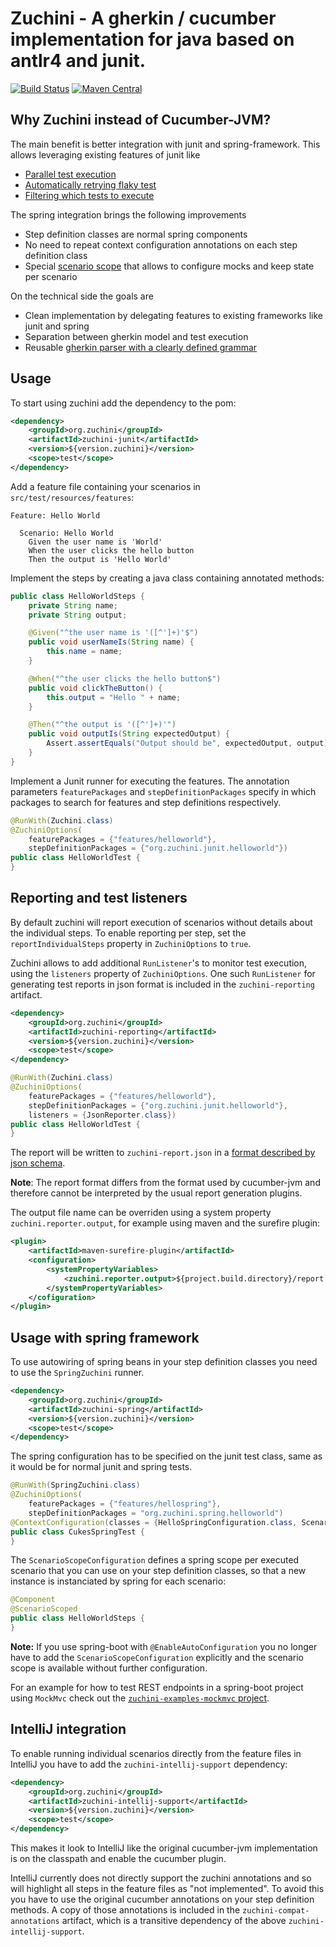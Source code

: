 # Zuchini - A gherkin / cucumber implementation for java based on antlr4 and junit.

[![Build Status](https://img.shields.io/travis/jhorstmann/zuchini.svg)](https://travis-ci.org/jhorstmann/zuchini)
[![Maven Central](https://img.shields.io/maven-central/v/org.zuchini/zuchini-junit.svg)](https://search.maven.org/#artifactdetails%7Corg.zuchini%7Czuchini-junit%7C0.2.0%7Cjar)

## Why Zuchini instead of Cucumber-JVM?

The main benefit is better integration with junit and spring-framework. This allows leveraging existing features of junit like

 - [Parallel test execution](zuchini-examples/zuchini-examples-parallel/pom.xml)
 - [Automatically retrying flaky test](zuchini-examples/zuchini-examples-flaky/pom.xml)
 - [Filtering which tests to execute](zuchini-examples/zuchini-examples-filtering/pom.xml)

The spring integration brings the following improvements

 - Step definition classes are normal spring components
 - No need to repeat context configuration annotations on each step definition class
 - Special [scenario scope](zuchini-spring/src/main/java/org/zuchini/spring/ScenarioScoped.java) that allows to configure mocks and keep state per scenario 

On the technical side the goals are

 - Clean implementation by delegating features to existing frameworks like junit and spring
 - Separation between gherkin model and test execution
 - Reusable [gherkin parser with a clearly defined grammar](zuchini-model/src/main/antlr4/org/zuchini/gherkin/antlr/Gherkin.g4)

## Usage

To start using zuchini add the dependency to the pom:

```xml
<dependency>
    <groupId>org.zuchini</groupId>
    <artifactId>zuchini-junit</artifactId>
    <version>${version.zuchini}</version>
    <scope>test</scope>
</dependency>
```

Add a feature file containing your scenarios in `src/test/resources/features`:

```gherkin
Feature: Hello World

  Scenario: Hello World
    Given the user name is 'World'
    When the user clicks the hello button
    Then the output is 'Hello World'
```

Implement the steps by creating a java class containing annotated methods:

```java
public class HelloWorldSteps {
    private String name;
    private String output;

    @Given("^the user name is '([^']+)'$")
    public void userNameIs(String name) {
        this.name = name;
    }

    @When("^the user clicks the hello button$")
    public void clickTheButton() {
        this.output = "Hello " + name;
    }

    @Then("^the output is '([^']+)'")
    public void outputIs(String expectedOutput) {
        Assert.assertEquals("Output should be", expectedOutput, output);
    }
}
```

Implement a Junit runner for executing the features. The annotation parameters `featurePackages` and `stepDefinitionPackages` specify in which packages to search for features and step definitions respectively.

```java
@RunWith(Zuchini.class)
@ZuchiniOptions(
    featurePackages = {"features/helloworld"},
    stepDefinitionPackages = {"org.zuchini.junit.helloworld"})
public class HelloWorldTest {
}
```

## Reporting and test listeners

By default zuchini will report execution of scenarios without details about the individual steps. To enable reporting per step, set the `reportIndividualSteps` property in `ZuchiniOptions` to `true`.

Zuchini allows to add additional `RunListener`'s to monitor test execution, using the `listeners` property of `ZuchiniOptions`. One such `RunListener` for generating test reports in json format is included in the `zuchini-reporting` artifact. 

```xml
<dependency>
    <groupId>org.zuchini</groupId>
    <artifactId>zuchini-reporting</artifactId>
    <version>${version.zuchini}</version>
    <scope>test</scope>
</dependency>
```

```java
@RunWith(Zuchini.class)
@ZuchiniOptions(
    featurePackages = {"features/helloworld"},
    stepDefinitionPackages = {"org.zuchini.junit.helloworld"},
    listeners = {JsonReporter.class})
public class HelloWorldTest {
}
```

The report will be written to `zuchini-report.json` in a [format described by json schema](zuchini-reporter/schema.json).

**Note**: The report format differs from the format used by cucumber-jvm and therefore cannot be interpreted by the usual report generation plugins.

The output file name can be overriden using a system property `zuchini.reporter.output`, for example using maven and the surefire plugin:

```xml
<plugin>
    <artifactId>maven-surefire-plugin</artifactId>
    <configuration>
        <systemPropertyVariables>
            <zuchini.reporter.output>${project.build.directory}/report.json</zuchini.reporter.output>
        </systemPropertyVariables>
    </cofiguration>
</plugin>
```

## Usage with spring framework

To use autowiring of spring beans in your step definition classes you need to use the `SpringZuchini` runner.

```xml
<dependency>
    <groupId>org.zuchini</groupId>
    <artifactId>zuchini-spring</artifactId>
    <version>${version.zuchini}</version>
    <scope>test</scope>
</dependency>
```

The spring configuration has to be specified on the junit test class, same as it would be for normal junit and spring tests.

```java
@RunWith(SpringZuchini.class)
@ZuchiniOptions(
    featurePackages = {"features/hellospring"},
    stepDefinitionPackages = "org.zuchini.spring.helloworld")
@ContextConfiguration(classes = {HelloSpringConfiguration.class, ScenarioScopeConfiguration.class})
public class CukesSpringTest {
}
```

The `ScenarioScopeConfiguration` defines a spring scope per executed scenario that you can use on your step definition classes, so that a new instance is instanciated by spring for each scenario:

```java
@Component
@ScenarioScoped
public class HelloWorldSteps {
}
```

**Note:** If you use spring-boot with `@EnableAutoConfiguration` you no longer have to add the `ScenarioScopeConfiguration` explicitly and the scenario scope is available without further configuration.

For an example for how to test REST endpoints in a spring-boot project using `MockMvc` check out the [`zuchini-examples-mockmvc` project](zuchini-examples-mockmvc/src/test/java/org/zuchini/examples/mockmvc/HelloFeatureTest.java).


## IntelliJ integration

To enable running individual scenarios directly from the feature files in IntelliJ you have to add the `zuchini-intellij-support` dependency:

```xml
<dependency>
    <groupId>org.zuchini</groupId>
    <artifactId>zuchini-intellij-support</artifactId>
    <version>${version.zuchini}</version>
    <scope>test</scope>
</dependency>
```

This makes it look to IntelliJ like the original cucumber-jvm implementation is on the classpath and enable the cucumber plugin.

IntelliJ currently does not directly support the zuchini annotations and so will highlight all steps in the feature files as "not implemented". To avoid this you have to use the original cucumber annotations on your step definition methods. A copy of those annotations is included in the `zuchini-compat-annotations` artifact, which is a transitive dependency of the above `zuchini-intellij-support`. 